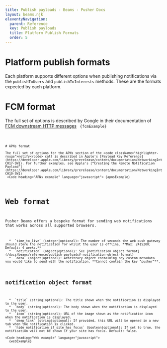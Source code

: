 ```yaml
---
title: Publish payloads - Beams - Pusher Docs
layout: beams.njk
eleventyNavigation:
  parent: Reference
  key: Publish payloads
  title: Platform Publish Formats
  order: 5
---
```


# Platform publish formats

Each platform supports different options when publishing notifications via the `publishToUsers` and `publishToInterests` methods. These are the formats expected by each platform.

# FCM format

The full set of options is described by Google in their documentation of [FCM downstream HTTP messages](https://firebase.google.com/docs/cloud-messaging/http-server-ref#downstream)
<Code heading="FCM example" language="javascript"> {fcmExample}

```

# APNs format

The full set of options for the APNs section of the <code className="highlighter-rouge">notify</code> call is described in Apple's [Payload Key Reference](https://developer.apple.com/library/prerelease/content/documentation/NetworkingInternet/Conceptual/RemoteNotificationsPG/PayloadKeyReference.html#//apple_ref/doc/uid/TP40008194-CH17-SW1). For further examples, see Apple's [“Creating the Remote Notification Payload”](https://developer.apple.com/library/prerelease/content/documentation/NetworkingInternet/Conceptual/RemoteNotificationsPG/CreatingtheNotificationPayload.html#//apple_ref/doc/uid/TP40008194-CH10-SW1)
 <Code heading="APNs example" language="javascript"> {apnsExample}
```

# Web format

Pusher Beams offers a bespoke format for sending web notifications that works across all supported browsers.

      *  `time_to_live` (integer|optional): The number of seconds the web push gateway should store the notification for whilst the user is offline. **Max: 2419200; Default: 4 weeks.**
      *  `notification` (object|optional): See [notification object format](/docs/beams/reference/publish-payloads#-notification-object-format)
      *  `data` (object|optional): Arbritrary object containing any custom metadata you would like to send with the notification. **Cannot contain the key "pusher"**.

## notification object format

      *  `title` (string|optional): The title shown when the notification is displayed to the user.
      *  `body` (string|optional): The body shown when the notification is displayed to the user.
      *  `icon` (string|optional): URL of the image shown as the notification icon when the notification is displayed.
      *  `deep_link` (string|optional): If provided, this URL will be opened in a new tab when the notification is clicked.
      *  `hide_notification_if_site_has_focus` (boolean|optional): If set to true, the notification will not be shown if your site has focus. Default: false.

    <Code heading="Web example" language="javascript">
      {webExample}

```

```
